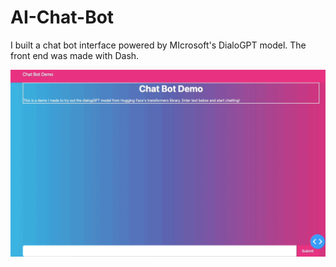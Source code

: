 # AI-Chat-Bot
I built a chat bot interface powered by MIcrosoft's DialoGPT model. The front end was made with Dash.

![ai-chatbot demo gif](img/chat_bot_trial.gif)